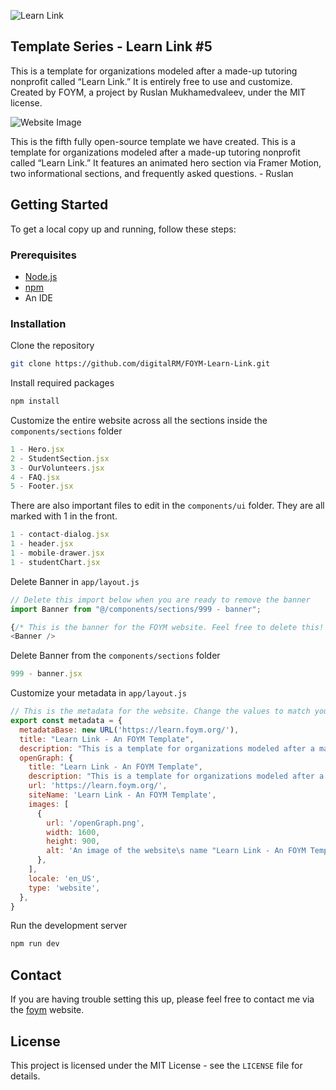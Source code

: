 
![Learn Link](https://github.com/user-attachments/assets/28ea0106-023a-4b7d-822d-485bae8d255f)

Template Series - Learn Link #5
---

This is a template for organizations modeled after a made-up tutoring nonprofit called “Learn Link.” It is entirely free to use and customize. Created by FOYM, a project by Ruslan Mukhamedvaleev, under the MIT license.

![Website Image](https://github.com/user-attachments/assets/69274ba4-70ff-4929-ad16-975eb544acd2)

This is the fifth fully open-source template we have created. This is a template for organizations modeled after a made-up tutoring nonprofit called “Learn Link.” It features an animated hero section via Framer Motion, two informational sections, and frequently asked questions. - Ruslan

Getting Started
---

To get a local copy up and running, follow these steps:

### Prerequisites

- [Node.js](https://nodejs.org/en)
- [npm](https://docs.npmjs.com/downloading-and-installing-node-js-and-npm)
- An IDE

### Installation

Clone the repository

```bash
git clone https://github.com/digitalRM/FOYM-Learn-Link.git
```

Install required packages

```bash
npm install
```

Customize the entire website across all the sections inside the `components/sections` folder
```js
1 - Hero.jsx
2 - StudentSection.jsx
3 - OurVolunteers.jsx
4 - FAQ.jsx
5 - Footer.jsx
```

There are also important files to edit in the `components/ui` folder. They are all marked with 1 in the front. 
```js
1 - contact-dialog.jsx
1 - header.jsx
1 - mobile-drawer.jsx
1 - studentChart.jsx
```

Delete Banner in `app/layout.js`

```js
// Delete this import below when you are ready to remove the banner
import Banner from "@/components/sections/999 - banner";

{/* This is the banner for the FOYM website. Feel free to delete this! */}
<Banner />
```
Delete Banner from the `components/sections` folder
```js
999 - banner.jsx
```

Customize your metadata in `app/layout.js`
```js
// This is the metadata for the website. Change the values to match your website. Upload the openGraph.png to your public folder
export const metadata = {
  metadataBase: new URL('https://learn.foym.org/'),
  title: "Learn Link - An FOYM Template",
  description: "This is a template for organizations modeled after a made-up tutoring nonprofit called “Learn Link.” It is entirely free to use and customize. Created by FOYM, a project by Ruslan Mukhamedvaleev, under the MIT license.",
  openGraph: {
    title: "Learn Link - An FOYM Template",
    description: "This is a template for organizations modeled after a made-up tutoring nonprofit called “Learn Link.” It is entirely free to use and customize. Created by FOYM, a project by Ruslan Mukhamedvaleev, under the MIT license.",
    url: 'https://learn.foym.org/',
    siteName: 'Learn Link - An FOYM Template',
    images: [
      {
        url: '/openGraph.png',
        width: 1600,
        height: 900,
        alt: 'An image of the website\s name "Learn Link - An FOYM Template" and star like characters in the background pointing at the name',
      },
    ], 
    locale: 'en_US',
    type: 'website',
  },
}
```

Run the development server

```bash
npm run dev
```

## Contact 

If you are having trouble setting this up, please feel free to contact me via the [foym](https://www.foym.org) website. 

## License

This project is licensed under the MIT License - see the `LICENSE` file for details.


